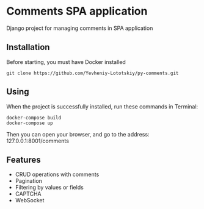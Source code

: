 # Comments SPA application

Django project for managing comments in SPA application

## Installation

Before starting, you must have Docker installed

```shell
git clone https://github.com/Yevheniy-Lototskiy/py-comments.git
```

## Using

When the project is successfully installed, run these commands in Terminal:

```shell
docker-compose build
docker-compose up
```
 Then you can open your browser, and go to the address: 127.0.0.1:8001/comments
 
## Features
- CRUD operations with comments
- Pagination
- Filtering by values or fields
- CAPTCHA
- WebSocket
